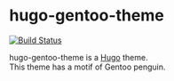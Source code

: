 # hugo-gentoo-theme
[![Build Status](https://travis-ci.org/d-kusk/hugo-gentoo-theme.svg?branch=develop)](https://travis-ci.org/d-kusk/hugo-gentoo-theme)

hugo-gentoo-theme is a [Hugo](https://gohugo.io) theme.  
This theme has a motif of Gentoo penguin.
